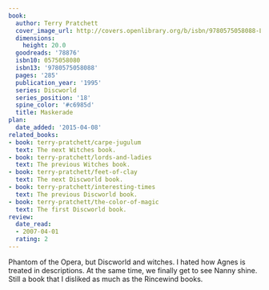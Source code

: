 ```yaml
---
book:
  author: Terry Pratchett
  cover_image_url: http://covers.openlibrary.org/b/isbn/9780575058088-L.jpg
  dimensions:
    height: 20.0
  goodreads: '78876'
  isbn10: 0575058080
  isbn13: '9780575058088'
  pages: '285'
  publication_year: '1995'
  series: Discworld
  series_position: '18'
  spine_color: '#c6985d'
  title: Maskerade
plan:
  date_added: '2015-04-08'
related_books:
- book: terry-pratchett/carpe-jugulum
  text: The next Witches book.
- book: terry-pratchett/lords-and-ladies
  text: The previous Witches book.
- book: terry-pratchett/feet-of-clay
  text: The next Discworld book.
- book: terry-pratchett/interesting-times
  text: The previous Discworld book.
- book: terry-pratchett/the-color-of-magic
  text: The first Discworld book.
review:
  date_read:
  - 2007-04-01
  rating: 2
---
```


Phantom of the Opera, but Discworld and witches. I hated how Agnes is treated in descriptions. At the same time, we
finally get to see Nanny shine. Still a book that I disliked as much as the Rincewind books.

